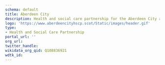 ```yaml
---
schema: default
title: Aberdeen City
description: Health and social care partnership for the Aberdeen City area
logo: 'https://www.aberdeencityhscp.scot/Static/images/header.gif'
type:
- Health and Social Care Partnership
portal_url: ''
org_url: 
twitter_handle: 
wikidata_org_qid: Q108836921
wdtk_id: 
---
```

